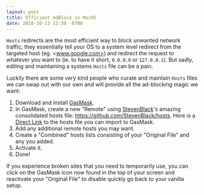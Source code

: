 ```yaml
---
layout: post
title: Efficient AdBlock in MacOS
date: 2018-10-13 12:50 -0700
---
```


`Hosts` redirects are the most efficient way to block unwanted network traffic; they essentially tell your OS to a system level redirect from the targeted host (eg. <www.google.com>) and redirect the request to whatever you want to (ie. to have it short, `0.0.0.0` or `127.0.0.1`). But sadly, editing and maintaining a systems `Hosts` file can be a pain.

Luckily there are some very kind people who curate and maintain `Hosts` files we can swap out with our own and will provide all the ad-blocking magic we want:

1. Download and install [GasMask](https://github.com/2ndalpha/gasmask).
2. In GasMask, create a new "Remote" using [StevenBlack](https://github.com/StevenBlack/)'s amazing consolidated hosts file: <https://github.com/StevenBlack/hosts>. Here is a [Direct Link](http://sbc.io/hosts/hosts) to the hosts file you can import to GasMask.
3. Add any additional remote hosts you may want.
4. Create a "Combined" hosts lists consisting of your "Original File" and any you added.
5. Activate it.
6. Done!

If you experience broken sites that you need to temporarily use, you can click on the GasMask icon now found in the top of your screen and reactivate your "Original File" to disable quickly go back to your vanilla setup.
